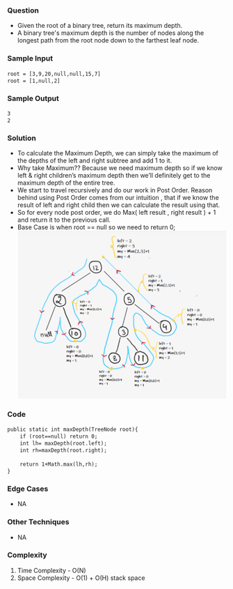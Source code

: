### Question
- Given the root of a binary tree, return its maximum depth. 
- A binary tree's maximum depth is the number of nodes along the longest path from the root node down to the farthest leaf node.

### Sample Input
    root = [3,9,20,null,null,15,7]
    root = [1,null,2]

### Sample Output
    3
    2

### Solution
- To calculate the Maximum Depth, we can simply take the maximum of the depths of the left and right subtree and add 1 to it. 
- Why take Maximum?? Because we need maximum depth so if we know left & right children’s maximum depth then we’ll definitely get to the maximum depth of the entire tree.
- We start to travel recursively and do our work in Post Order.
  Reason behind using Post Order comes from our intuition , that if we know the result of  left and right child then we can calculate the result using that.
- So for every node post order, we do Max( left result , right result ) + 1 and return it to the previous call. 
- Base Case is when root == null so we need to return 0;
  ![img.png](img.png)

### Code
    public static int maxDepth(TreeNode root){
        if (root==null) return 0;
        int lh= maxDepth(root.left);
        int rh=maxDepth(root.right);

        return 1+Math.max(lh,rh);
    }

### Edge Cases
- NA

### Other Techniques
- NA

### Complexity
1. Time Complexity - O(N)
2. Space Complexity - O(1) + O(H) stack space
